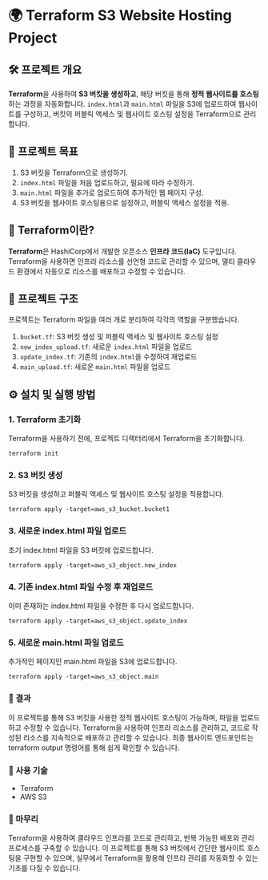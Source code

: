 # 🌍 Terraform S3 Website Hosting Project

## 🛠 프로젝트 개요
**Terraform**을 사용하여 **S3 버킷을 생성하고**, 해당 버킷을 통해 **정적 웹사이트를 호스팅**하는 과정을 자동화합니다. `index.html`과 `main.html` 파일을 S3에 업로드하여 웹사이트를 구성하고, 버킷의 퍼블릭 액세스 및 웹사이트 호스팅 설정을 Terraform으로 관리합니다.

## 🚀 프로젝트 목표
1. S3 버킷을 Terraform으로 생성하기.
2. `index.html` 파일을 처음 업로드하고, 필요에 따라 수정하기.
3. `main.html` 파일을 추가로 업로드하여 추가적인 웹 페이지 구성.
4. S3 버킷을 웹사이트 호스팅용으로 설정하고, 퍼블릭 액세스 설정을 적용.

## 📖 Terraform이란?
**Terraform**은 HashiCorp에서 개발한 오픈소스 **인프라 코드(IaC)** 도구입니다. Terraform을 사용하면 인프라 리소스를 선언형 코드로 관리할 수 있으며, 멀티 클라우드 환경에서 자동으로 리소스를 배포하고 수정할 수 있습니다.

## 📂 프로젝트 구조
프로젝트는 Terraform 파일을 여러 개로 분리하여 각각의 역할을 구분했습니다.

1. `bucket.tf`: S3 버킷 생성 및 퍼블릭 액세스 및 웹사이트 호스팅 설정
2. `new_index_upload.tf`: 새로운 `index.html` 파일을 업로드
3. `update_index.tf`: 기존의 `index.html`을 수정하여 재업로드
4. `main_upload.tf`: 새로운 `main.html` 파일을 업로드

## ⚙️ 설치 및 실행 방법

### 1. Terraform 초기화
Terraform을 사용하기 전에, 프로젝트 디렉터리에서 Terraform을 초기화합니다.
```
terraform init
```
### 2. S3 버킷 생성
S3 버킷을 생성하고 퍼블릭 액세스 및 웹사이트 호스팅 설정을 적용합니다.
```
terraform apply -target=aws_s3_bucket.bucket1
```
### 3. 새로운 index.html 파일 업로드
초기 index.html 파일을 S3 버킷에 업로드합니다.
```
terraform apply -target=aws_s3_object.new_index
```
### 4. 기존 index.html 파일 수정 후 재업로드
이미 존재하는 index.html 파일을 수정한 후 다시 업로드합니다.
```
terraform apply -target=aws_s3_object.update_index
```
### 5. 새로운 main.html 파일 업로드
추가적인 페이지인 main.html 파일을 S3에 업로드합니다.
```
terraform apply -target=aws_s3_object.main
```
### 📝 결과
이 프로젝트를 통해 S3 버킷을 사용한 정적 웹사이트 호스팅이 가능하며, 파일을 업로드하고 수정할 수 있습니다.
Terraform을 사용하여 인프라 리소스를 관리하고, 코드로 작성된 리소스를 지속적으로 배포하고 관리할 수 있습니다.
최종 웹사이트 엔드포인트는 terraform output 명령어를 통해 쉽게 확인할 수 있습니다.
### 📑 사용 기술
- Terraform
- AWS S3
### 🏁 마무리
Terraform을 사용하여 클라우드 인프라를 코드로 관리하고, 반복 가능한 배포와 관리 프로세스를 구축할 수 있습니다. 이 프로젝트를 통해 S3 버킷에서 간단한 웹사이트 호스팅을 구현할 수 있으며, 실무에서 Terraform을 활용해 인프라 관리를 자동화할 수 있는 기초를 다질 수 있습니다.
